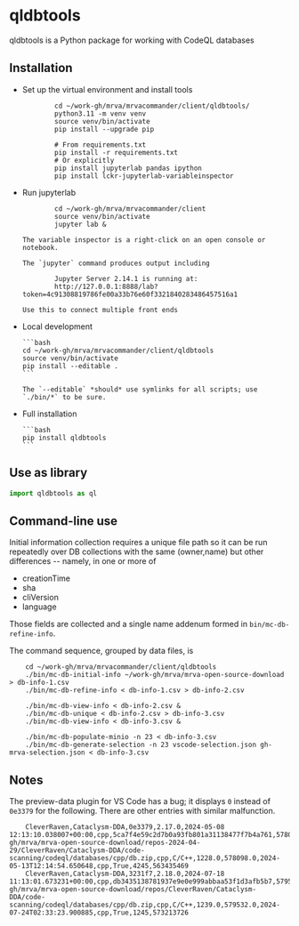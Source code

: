 # qldbtools

qldbtools is a Python package for working with CodeQL databases

## Installation

-   Set up the virtual environment and install tools

                cd ~/work-gh/mrva/mrvacommander/client/qldbtools/
                python3.11 -m venv venv
                source venv/bin/activate
                pip install --upgrade pip

                # From requirements.txt
                pip install -r requirements.txt
                # Or explicitly
                pip install jupyterlab pandas ipython
                pip install lckr-jupyterlab-variableinspector

-   Run jupyterlab

                cd ~/work-gh/mrva/mrvacommander/client
                source venv/bin/activate
                jupyter lab &
               
        The variable inspector is a right-click on an open console or notebook.
       
        The `jupyter` command produces output including
       
                Jupyter Server 2.14.1 is running at:
                http://127.0.0.1:8888/lab?token=4c91308819786fe00a33b76e60f3321840283486457516a1

        Use this to connect multiple front ends

-   Local development

        ```bash
        cd ~/work-gh/mrva/mrvacommander/client/qldbtools
        source venv/bin/activate
        pip install --editable .
        ```

        The `--editable` *should* use symlinks for all scripts; use `./bin/*` to be sure.


-   Full installation

        ```bash
        pip install qldbtools
        ```


## Use as library

```python
import qldbtools as ql
```

## Command-line use

   Initial information collection requires a unique file path so it can be run
   repeatedly over DB collections with the same (owner,name) but other differences
   -- namely, in one or more of

   - creationTime
   - sha
   - cliVersion
   - language

   Those fields are collected and a single name addenum formed in
   `bin/mc-db-refine-info`. 

   The command sequence, grouped by data files, is

        cd ~/work-gh/mrva/mrvacommander/client/qldbtools
        ./bin/mc-db-initial-info ~/work-gh/mrva/mrva-open-source-download > db-info-1.csv
        ./bin/mc-db-refine-info < db-info-1.csv > db-info-2.csv
       
        ./bin/mc-db-view-info < db-info-2.csv &
        ./bin/mc-db-unique < db-info-2.csv > db-info-3.csv
        ./bin/mc-db-view-info < db-info-3.csv &

        ./bin/mc-db-populate-minio -n 23 < db-info-3.csv
        ./bin/mc-db-generate-selection -n 23 vscode-selection.json gh-mrva-selection.json < db-info-3.csv 
       
       
## Notes

   The preview-data plugin for VS Code has a bug; it displays `0` instead of
   `0e3379` for the following.  There are other entries with similar malfunction.
   
        CleverRaven,Cataclysm-DDA,0e3379,2.17.0,2024-05-08 12:13:10.038007+00:00,cpp,5ca7f4e59c2d7b0a93fb801a31138477f7b4a761,578098.0,/Users/hohn/work-gh/mrva/mrva-open-source-download/repos-2024-04-29/CleverRaven/Cataclysm-DDA/code-scanning/codeql/databases/cpp/db.zip,cpp,C/C++,1228.0,578098.0,2024-05-13T12:14:54.650648,cpp,True,4245,563435469
        CleverRaven,Cataclysm-DDA,3231f7,2.18.0,2024-07-18 11:13:01.673231+00:00,cpp,db3435138781937e9e0e999abbaa53f1d3afb5b7,579532.0,/Users/hohn/work-gh/mrva/mrva-open-source-download/repos/CleverRaven/Cataclysm-DDA/code-scanning/codeql/databases/cpp/db.zip,cpp,C/C++,1239.0,579532.0,2024-07-24T02:33:23.900885,cpp,True,1245,573213726
